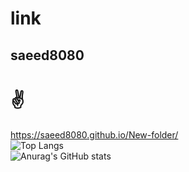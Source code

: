 # link
## saeed8080
#   ✌ 
https://saeed8080.github.io/New-folder/
<br>
![Top Langs](https://github-readme-stats.vercel.app/api/top-langs/?username=saeed8080&hide_progress=true)
<br>
![Anurag's GitHub stats](https://github-readme-stats.vercel.app/api?username=saeed8080&show_icons=true&theme=merko)
